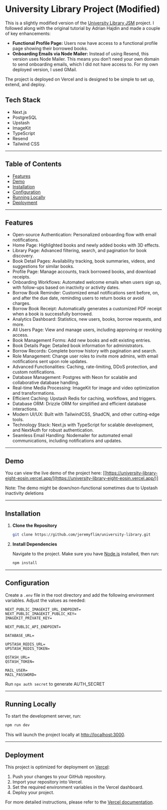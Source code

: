 # University Library Project (Modified)

This is a slightly modified version of the [University Library JSM](https://github.com/adrianhajdin/university-library-jsm/tree/main) project. I followed along with the original tutorial by Adrian Hajdin and made a couple of key enhancements:

- **Functional Profile Page:** Users now have access to a functional profile page showing their borrowed books.
- **Onboarding Emails via Node Mailer:** Instead of using Resend, this version uses Node Mailer. This means you don’t need your own domain to send onboarding emails, which I did not have access to. For my own deployed version, I used GMail.

The project is deployed on Vercel and is designed to be simple to set up, extend, and deploy.
## Tech Stack

- Next.js
- PostgreSQL
- Upstash
- ImageKit
- TypeScript
- Resend
- Tailwind CSS
  
---

## Table of Contents

- [Features](#features)
- [Demo](#demo)
- [Installation](#installation)
- [Configuration](#configuration)
- [Running Locally](#running-locally)
- [Deployment](#deployment)

---

## Features

- Open-source Authentication: Personalized onboarding flow with email notifications.
- Home Page: Highlighted books and newly added books with 3D effects.
- Library Page: Advanced filtering, search, and pagination for book discovery.
- Book Detail Pages: Availability tracking, book summaries, videos, and suggestions for similar books.
- Profile Page: Manage accounts, track borrowed books, and download receipts.
- Onboarding Workflows: Automated welcome emails when users sign up, with follow-ups based on inactivity or activity dates.
- Borrow Book Reminder: Customized email notifications sent before, on, and after the due date, reminding users to return books or avoid charges.
- Borrow Book Receipt: Automatically generates a customized PDF receipt when a book is successfully borrowed.
- Analytics Dashboard: Statistics, new users, books, borrow requests, and more.
- All Users Page: View and manage users, including approving or revoking access.
- Book Management Forms: Add new books and edit existing entries.
- Book Details Page: Detailed book information for administrators.
- Borrow Records: Complete borrow history with pagination and search.
- Role Management: Change user roles to invite more admins, with email notifications sent upon role updates.
- Advanced Functionalities: Caching, rate-limiting, DDoS protection, and custom notifications.
- Database Management: Postgres with Neon for scalable and collaborative database handling.
- Real-time Media Processing: ImageKit for image and video optimization and transformations.
- Efficient Caching: Upstash Redis for caching, workflows, and triggers.
- Database ORM: Drizzle ORM for simplified and efficient database interactions.
- Modern UI/UX: Built with TailwindCSS, ShadCN, and other cutting-edge tools.
- Technology Stack: Next.js with TypeScript for scalable development, and NextAuth for robust authentication.
- Seamless Email Handling: Nodemailer for automated email communications, including notifications and updates.

---

## Demo

You can view the live demo of the project here:
[[https://university-library-eight-eosin.vercel.app/](https://university-library-eight-eosin.vercel.app/)]

Note: The demo might be down/non-functional sometimes due to Upstash inactivity deletions

---

## Installation

1. **Clone the Repository**

   ```bash
   git clone https://github.com/jeremyflim/university-library.git
   ```

2. **Install Dependencies**

   Navigate to the project. Make sure you have [Node.js](https://nodejs.org/) installed, then run:

   ```bash
   npm install
   ```

---

## Configuration

Create a `.env` file in the root directory and add the following environment variables. Adjust the values as needed:

```env
NEXT_PUBLIC_IMAGEKIT_URL_ENDPOINT=
NEXT_PUBLIC_IMAGEKIT_PUBLIC_KEY=
IMAGEKIT_PRIVATE_KEY=

NEXT_PUBLIC_API_ENDPOINT=

DATABASE_URL=

UPSTASH_REDIS_URL=
UPSTASH_REDIS_TOKEN=

QSTASH_URL=
QSTASH_TOKEN=

MAIL_USER=
MAIL_PASSWORD=
```

Run `npx auth secret` to generate AUTH_SECRET

---

## Running Locally

To start the development server, run:

```bash
npm run dev
```

This will launch the project locally at [http://localhost:3000](http://localhost:3000).

---

## Deployment

This project is optimized for deployment on [Vercel](https://vercel.com/):

1. Push your changes to your GitHub repository.
2. Import your repository into Vercel.
3. Set the required environment variables in the Vercel dashboard.
4. Deploy your project.

For more detailed instructions, please refer to the [Vercel documentation](https://vercel.com/docs).
